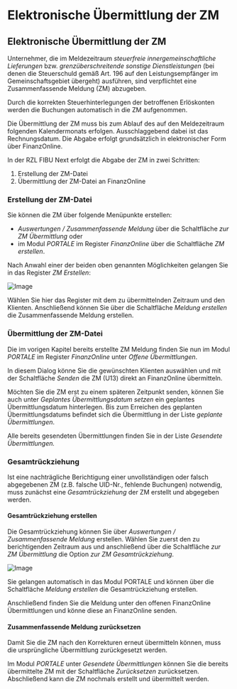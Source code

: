 # Elektronische Übermittlung der ZM

## Elektronische Übermittlung der ZM


Unternehmer, die im Meldezeitraum *steuerfreie innergemeinschaftliche Lieferungen* bzw. *grenzüberschreitende sonstige Dienstleistungen* (bei denen die Steuerschuld gemäß Art. 196 auf den Leistungsempfänger im Gemeinschaftsgebiet übergeht) ausführen, sind verpflichtet eine Zusammenfassende Meldung (ZM) abzugeben.

Durch die korrekten Steuerhinterlegungen der betroffenen Erlöskonten werden die Buchungen automatisch in die ZM aufgenommen.

Die Übermittlung der ZM muss bis zum Ablauf des auf den Meldezeitraum folgenden Kalendermonats erfolgen. Ausschlaggebend dabei ist das Rechnungsdatum. Die Abgabe erfolgt grundsätzlich in elektronischer Form über FinanzOnline.

In der RZL FIBU Next erfolgt die Abgabe der ZM in zwei Schritten:

1. Erstellung der ZM-Datei
1. Übermittlung der ZM-Datei an FinanzOnline

### Erstellung der ZM-Datei


Sie können die ZM über folgende Menüpunkte erstellen:

* *Auswertungen / Zusammenfassende Meldung* über die Schaltfläche *zur ZM Übermittlung* oder
* im Modul *PORTALE* im Register *FinanzOnline* über die Schaltfläche *ZM erstellen*.

Nach Anwahl einer der beiden oben genannten Möglichkeiten gelangen Sie in das Register *ZM Erstellen*:


![Image](<img/NeuesElement160.png>)

Wählen Sie hier das Register mit dem zu übermittelnden Zeitraum und den Klienten. Anschließend können Sie über die Schaltfläche *Meldung erstellen* die Zusammenfassende Meldung erstellen.


### Übermittlung der ZM-Datei


Die im vorigen Kapitel bereits erstellte ZM Meldung finden Sie nun im Modul *PORTALE* im Register *FinanzOnline* unter *Offene Übermittlungen*.

In diesem Dialog könne Sie die gewünschten Klienten auswählen und mit der Schaltfläche *Senden* die ZM (U13) direkt an FinanzOnline übermitteln.

Möchten Sie die ZM erst zu einem späteren Zeitpunkt senden, können Sie auch unter *Geplantes Übermittlungsdatum setzen* ein geplantes Übermittlungsdatum hinterlegen. Bis zum Erreichen des geplanten Übermittlungsdatums befindet sich die Übermittlung in der Liste *geplante Übermittlungen*.

Alle bereits gesendeten Übermittlungen finden Sie in der Liste *Gesendete Übermittlungen.*

### Gesamtrückziehung


Ist eine nachträgliche Berichtigung einer unvollständigen oder falsch abgegebenen ZM (z.B. falsche UID-Nr., fehlende Buchungen) notwendig, muss zunächst eine *Gesamtrückziehung* der ZM erstellt und abgegeben werden.

#### Gesamtrückziehung erstellen

Die Gesamtrückziehung können Sie über *Auswertungen / Zusammenfassende Meldung* erstellen. Wählen Sie zuerst den zu berichtigenden Zeitraum aus und anschließend über die Schaltfläche *zur ZM Übermittlung* die Option *zur ZM Gesamtrückziehung*.


![Image](<img/NeuesElement159.png>)

Sie gelangen automatisch in das Modul PORTALE und können über die Schaltfläche *Meldung erstellen* die Gesamtrückziehung erstellen.

Anschließend finden Sie die Meldung unter den offenen FinanzOnline Übermittlungen und könne diese an FinanzOnline senden.

#### Zusammenfassende Meldung zurücksetzen

Damit Sie die ZM nach den Korrekturen erneut übermitteln können, muss die ursprüngliche Übermittlung zurückgesetzt werden.

Im Modul *PORTALE* unter *Gesendete Übermittlungen* können Sie die bereits übermittelte ZM mit der Schaltfläche *Zurücksetzen* zurücksetzen. Abschließend kann die ZM nochmals erstellt und übermittelt werden.


